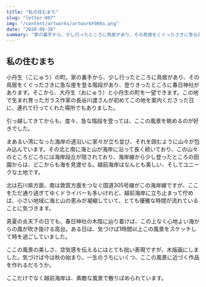 ```yaml
---
title: "私の住むまち"
slug: "letter-007"
img: "/content/artworks/artworkF006s.png"
date: "2020-09-30"
summary: "家の裏手から、少し行ったところに鳥居があり、その鳥居をくぐったさきに急な崖を登る階段があり、登りきったところに春日神社があります。そこから、大丹生と小丹生の町を一望できます。"
---
```


## 私の住むまち

小丹生（こにゅう）の町。家の裏手から、少し行ったところに鳥居があり、その鳥居をくぐったさきに急な崖を登る階段があり、登りきったところに春日神社があります。そこから、大丹生（おにゅう）と小丹生の町を一望できます。この地で生まれ育ったガラス作家の長谷川渡さんが初めてこの地を案内くださった日に、連れて行ってくれた場所でもありました。  

引っ越してきてからも、度々、急な階段を登っては、ここの風景を眺めるのが好きでした。  

まあるい湾になった海岸の道沿いに家々が立ち並び、それを囲むように山々が包み込んでいます。その北と南に海と山が海岸に沿って長く続いており、この山々のところどころには海岸段丘が隠されており、海岸線から少し登ったところの田園からは、どこからも海を見渡せる。越前海岸はなんとも美しい、そしてユニークな土地です。  

北は石川県方面、南は敦賀方面をつなぐ国道305号線がこの海岸線ですが、ここをただ通り過ぎてゆくドライバーも多いけれど、越前海岸に立ち止まって佇めば、小さい地域に海と山の恵みが凝縮していて、とても優雅な時間が流れていることに気づきます。  

真夏の炎天下の日でも、春日神社の木陰に辿り着けば、この上なく心地よい海からの風が吹き抜ける高台。ある日は、気づけば1時間以上この風景をスケッチして時を過ごしていました。  

ここの風景の美しさ、空気感を伝えるにはとても拙い表現ですが、木版画にしました。気づけば今は秋の始まり。一生のうちにいくつ、ここの風景に近づく作品を作れるだろうか。  

ここだけでなく越前海岸は、素敵な風景で散りばめられています。  
